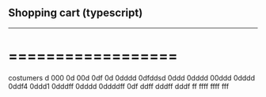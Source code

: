## Shopping cart (typescript)
---------------------------
==================
=================

costumers
d
000
0d
00d
0df
0d
0dddd
0dfddsd
0ddd
0dddd
00ddd
0dddd
0ddf4
0ddd1
0dddff
0dddd
0ddddff
0df
ddff
dddff
dddf
ff
ffff
ffff
fff
